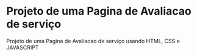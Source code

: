 # Projeto de uma Pagina de Avaliacao de serviço
Projeto de uma Pagina de Avaliacao de serviço usando HTML, CSS e JAVASCRIPT
